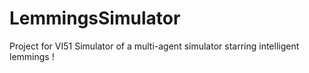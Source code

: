 # LemmingsSimulator
Project for VI51
Simulator of a multi-agent simulator starring intelligent lemmings !

